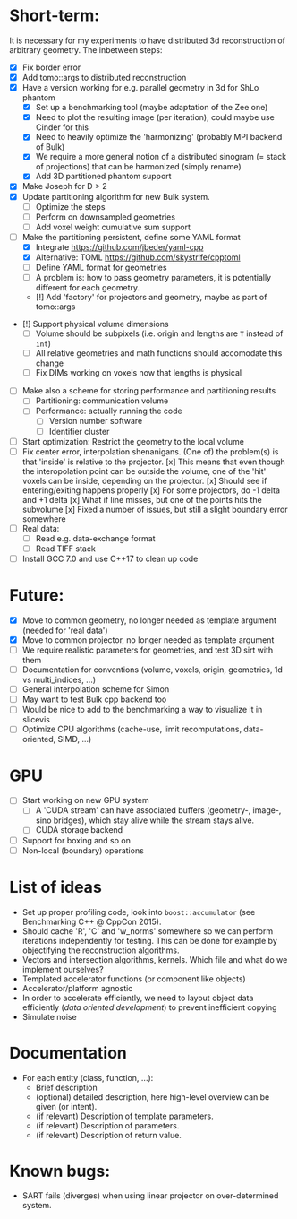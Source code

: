 # Short-term:

It is necessary for my experiments to have distributed 3d reconstruction of arbitrary geometry. The inbetween steps:
- [x] Fix border error
- [x] Add tomo::args to distributed reconstruction
- [x] Have a version working for e.g. parallel geometry in 3d for ShLo phantom
	- [x] Set up a benchmarking tool (maybe adaptation of the Zee one)
    - [x] Need to plot the resulting image (per iteration), could maybe use Cinder for this
    - [x] Need to heavily optimize the 'harmonizing' (probably MPI backend of Bulk)
    - [x] We require a more general notion of a distributed sinogram (= stack of projections) that can be harmonized (simply rename)
    - [x] Add 3D partitioned phantom support
- [x] Make Joseph for D > 2
- [x] Update partitioning algorithm for new Bulk system.
    - [ ] Optimize the steps
    - [ ] Perform on downsampled geometries
    - [ ] Add voxel weight cumulative sum support
- [ ] Make the partitioning persistent, define some YAML format
    - [x] Integrate https://github.com/jbeder/yaml-cpp
    - [x] Alternative: TOML https://github.com/skystrife/cpptoml
    - [ ] Define YAML format for geometries
    - [ ] A problem is: how to pass geometry parameters, it is potentially different for each geometry.
    - [!] Add 'factory' for projectors and geometry, maybe as part of tomo::args
- [!] Support physical volume dimensions
    - [ ] Volume should be subpixels (i.e. origin and lengths are `T` instead of `int`)
    - [ ] All relative geometries and math functions should accomodate this change
    - [ ] Fix DIMs working on voxels now that lengths is physical
- [ ] Make also a scheme for storing performance and partitioning results
    - [ ] Partitioning: communication volume
    - [ ] Performance: actually running the code
        - [ ] Version number software
        - [ ] Identifier cluster
- [ ] Start optimization: Restrict the geometry to the local volume
- [ ] Fix center error, interpolation shenanigans. (One of) the problem(s) is that 'inside' is relative to the projector.
      [x] This means that even though the interopolation point can be outside the volume, one of the 'hit' voxels can be inside, depending on the projector.
      [x] Should see if entering/exiting happens properly
      [x] For some projectors, do -1 delta and +1 delta
      [x] What if line misses, but one of the points hits the subvolume
      [x] Fixed a number of issues, but still a slight boundary error somewhere
- [ ] Real data:
    - [ ] Read e.g. data-exchange format
    - [ ] Read TIFF stack
- [ ] Install GCC 7.0 and use C++17 to clean up code

# Future:

- [x] Move to common geometry, no longer needed as template argument (needed for 'real data')
- [x] Move to common projector, no longer needed as template argument
- [ ] We require realistic parameters for geometries, and test 3D sirt with them
- [ ] Documentation for conventions (volume, voxels, origin, geometries, 1d vs multi_indices, ...)
- [ ] General interpolation scheme for Simon
- [ ] May want to test Bulk cpp backend too
- [ ] Would be nice to add to the benchmarking a way to visualize it in slicevis
- [ ] Optimize CPU algorithms (cache-use, limit recomputations, data-oriented, SIMD, ...)

# GPU
- [ ] Start working on new GPU system
    - [ ] A 'CUDA stream' can have associated buffers (geometry-, image-, sino bridges), which stay alive while the stream stays alive.
    - [ ] CUDA storage backend
- [ ] Support for boxing and so on
- [ ] Non-local (boundary) operations

# List of ideas
* Set up proper profiling code, look into `boost::accumulator` (see Benchmarking C++ @ CppCon 2015).
* Should cache 'R', 'C' and 'w_norms' somewhere so we can perform iterations independently for testing. This can be done for example by objectifying the reconstruction algorithms.
* Vectors and intersection algorithms, kernels. Which file and what do we implement ourselves?
* Templated accelerator functions (or component like objects)
* Accelerator/platform agnostic
* In order to accelerate efficiently, we need to layout object data efficiently (*data oriented development*) to prevent inefficient copying
* Simulate noise

# Documentation
* For each entity (class, function, ...):
  - Brief description
  - (optional) detailed description, here high-level overview can be given (or intent).
  - (if relevant) Description of template parameters.
  - (if relevant) Description of parameters.
  - (if relevant) Description of return value.

# Known bugs:
- SART fails (diverges) when using linear projector on over-determined system.
